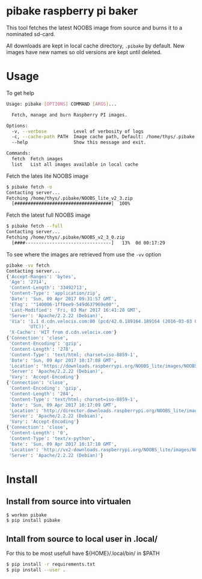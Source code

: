 # pibake raspberry pi baker

This tool fetches the latest NOOBS image from source and burns it to a nominated sd-card.

All downloads are kept in local cache directory, `.pibake` by default.
New images have new names so old versions are kept until deleted.


# Usage

To get help

``` bash
Usage: pibake [OPTIONS] COMMAND [ARGS]...

  Fetch, manage and burn Raspberry PI images.

Options:
  -v, --verbose          Level of verbosity of logs
  -c, --cache-path PATH  Image cache path, Default: /home/thys/.pibake
  --help                 Show this message and exit.

Commands:
  fetch  Fetch images
  list   List all images available in local cache

```

Fetch the lates lite NOOBS image

``` bash
$ pibake fetch -o
Contacting server...
Fetching /home/thys/.pibake/NOOBS_lite_v2_3.zip
  [####################################]  100%

```

Fetch the latest full NOOBS image

``` bash
$ pibake fetch --full
Contacting server...
Fetching /home/thys/.pibake/NOOBS_v2_3_0.zip
  [####--------------------------------]   13%  0d 00:17:29
```


To see where the images are retrieved from use the `-vv` option


``` bash
pibake -vv fetch
Contacting server...
{'Accept-Ranges': 'bytes',
 'Age': '2714',
 'Content-Length': '33492713',
 'Content-Type': 'application/zip',
 'Date': 'Sun, 09 Apr 2017 09:31:57 GMT',
 'ETag': '"140006-1ff0ee9-549d637969e00"',
 'Last-Modified': 'Fri, 03 Mar 2017 16:41:28 GMT',
 'Server': 'Apache/2.2.22 (Debian)',
 'Via': '1.1 d.cdn.velocix.com:80 (pcd/42.0.189164.189164 (2016-03-03 08:58:06 '
        'UTC))',
 'X-Cache': 'HIT from d.cdn.velocix.com'}
{'Connection': 'close',
 'Content-Encoding': 'gzip',
 'Content-Length': '278',
 'Content-Type': 'text/html; charset=iso-8859-1',
 'Date': 'Sun, 09 Apr 2017 10:17:08 GMT',
 'Location': 'https://downloads.raspberrypi.org/NOOBS_lite/images/NOOBS_lite-2017-03-03/NOOBS_lite_v2_3.zip',
 'Server': 'Apache/2.2.22 (Debian)',
 'Vary': 'Accept-Encoding'}
{'Connection': 'close',
 'Content-Encoding': 'gzip',
 'Content-Length': '284',
 'Content-Type': 'text/html; charset=iso-8859-1',
 'Date': 'Sun, 09 Apr 2017 10:17:09 GMT',
 'Location': 'http://director.downloads.raspberrypi.org/NOOBS_lite/images/NOOBS_lite-2017-03-03/NOOBS_lite_v2_3.zip',
 'Server': 'Apache/2.2.22 (Debian)',
 'Vary': 'Accept-Encoding'}
{'Connection': 'close',
 'Content-Length': '0',
 'Content-Type': 'text/x-python',
 'Date': 'Sun, 09 Apr 2017 10:17:10 GMT',
 'Location': 'http://vx2-downloads.raspberrypi.org/NOOBS_lite/images/NOOBS_lite-2017-03-03/NOOBS_lite_v2_3.zip',
 'Server': 'Apache/2.2.22 (Debian)'}
```

# Install


## Install from source into virtualen

```
$ workon pibake
$ pip install pibake
```


## Intall from source to local user in .local/

For this to be most usefull have ${HOME}/.local/bin/ in $PATH

``` bash
$ pip install -r requirements.txt
$ pip install --user .
```

